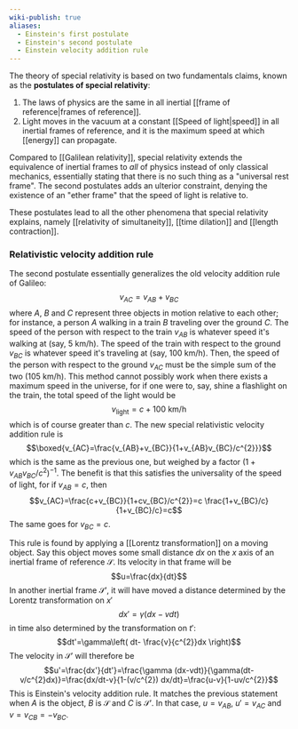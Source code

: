 ```yaml
---
wiki-publish: true
aliases:
  - Einstein's first postulate
  - Einstein's second postulate
  - Einstein velocity addition rule
---
```

The theory of special relativity is based on two fundamentals claims, known as the **postulates of special relativity**:
1. The laws of physics are the same in all inertial [[frame of reference|frames of reference]].
2. Light moves in the vacuum at a constant [[Speed of light|speed]] in all inertial frames of reference, and it is the maximum speed at which [[energy]] can propagate.

Compared to [[Galilean relativity]], special relativity extends the equivalence of inertial frames to *all* of physics instead of only classical mechanics, essentially stating that there is no such thing as a "universal rest frame". The second postulates adds an ulterior constraint, denying the existence of an "ether frame" that the speed of light is relative to.

These postulates lead to all the other phenomena that special relativity explains, namely [[relativity of simultaneity]], [[time dilation]] and [[length contraction]].
### Relativistic velocity addition rule
The second postulate essentially generalizes the old velocity addition rule of Galileo:
$$v_{AC}=v_{AB}+v_{BC}$$
where $A$, $B$ and $C$ represent three objects in motion relative to each other; for instance, a person $A$ walking in a train $B$ traveling over the ground $C$. The speed of the person with respect to the train $v_{AB}$ is whatever speed it's walking at (say, $5\text{ km/h}$). The speed of the train with respect to the ground $v_{BC}$ is whatever speed it's traveling at (say, $100\text{ km/h}$). Then, the speed of the person with respect to the ground $v_{AC}$ must be the simple sum of the two ($105\text{ km/h}$). This method cannot possibly work when there exists a maximum speed in the universe, for if one were to, say, shine a flashlight on the train, the total speed of the light would be
$$v_{\text{light}}=c+\text{100 km/h}$$
which is of course greater than $c$. The new special relativistic velocity addition rule is
$$\boxed{v_{AC}=\frac{v_{AB}+v_{BC}}{1+v_{AB}v_{BC}/c^{2}}}$$
which is the same as the previous one, but weighed by a factor $(1+v_{AB}v_{BC}/c^{2})^{-1}$. The benefit is that this satisfies the universality of the speed of light, for if $v_{AB}=c$, then
$$v_{AC}=\frac{c+v_{BC}}{1+cv_{BC}/c^{2}}=c \frac{1+v_{BC}/c}{1+v_{BC}/c}=c$$
The same goes for $v_{BC}=c$.

This rule is found by applying a [[Lorentz transformation]] on a moving object. Say this object moves some small distance $dx$ on the $x$ axis of an inertial frame of reference $\mathcal{S}$. Its velocity in that frame will be
$$u=\frac{dx}{dt}$$
In another inertial frame $\mathcal{S}'$, it will have moved a distance determined by the Lorentz transformation on $x'$
$$dx'=\gamma(dx-vdt)$$
in time also determined by the transformation on $t'$:
$$dt'=\gamma\left( dt- \frac{v}{c^{2}}dx \right)$$
The velocity in $\mathcal{S}'$ will therefore be
$$u'=\frac{dx'}{dt'}=\frac{\gamma (dx-vdt)}{\gamma(dt-v/c^{2}dx)}=\frac{dx/dt-v}{1-(v/c^{2}) dx/dt}=\frac{u-v}{1-uv/c^{2}}$$
This is Einstein's velocity addition rule. It matches the previous statement when $A$ is the object, $B$ is $\mathcal{S}$ and $C$ is $\mathcal{S}'$. In that case, $u=v_{AB}$, $u'=v_{AC}$ and $v=v_{CB}=-v_{BC}$.